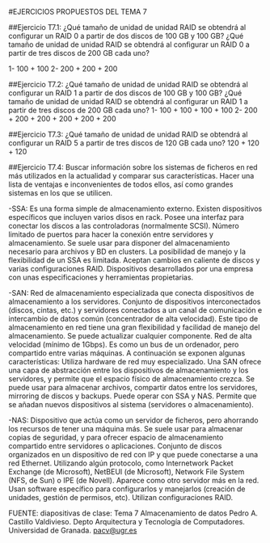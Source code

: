 #EJERCICIOS PROPUESTOS DEL TEMA 7



##Ejercicio T7.1:
¿Qué tamaño de unidad de unidad RAID se obtendrá al configurar un RAID 0 a partir de dos discos de 100 GB y 100 GB?
¿Qué tamaño de unidad de unidad RAID se obtendrá al configurar un RAID 0 a partir de tres discos de 200 GB cada uno?

1- 100 + 100
2- 200 + 200 + 200


##Ejercicio T7.2:
¿Qué tamaño de unidad de unidad RAID se obtendrá al configurar un RAID 1 a partir de dos discos de 100 GB y 100 GB?
¿Qué tamaño de unidad de unidad RAID se obtendrá al configurar un RAID 1 a partir de tres discos de 200 GB cada uno?
1- 100 + 100 + 100 + 100
2- 200 + 200 + 200 + 200 + 200 + 200


##Ejercicio T7.3:
¿Qué tamaño de unidad de unidad RAID se obtendrá al configurar un RAID 5 a partir de tres discos de 120 GB cada uno?
120 + 120 + 120

##Ejercicio T7.4:
Buscar información sobre los sistemas de ficheros en red más utilizados en la actualidad y comparar sus características. Hacer una lista de ventajas e inconvenientes de todos ellos, así como grandes sistemas en los que se utilicen.

-SSA: Es una forma simple de almacenamiento externo. Existen dispositivos específicos que incluyen varios disos en rack. Posee una interfaz para conectar los discos a las controladoras (normalmente SCSI). Número limitado de puertos para hacer la conexión entre servidores y almacenamiento. Se suele usar para disponer del almacenamiento necesario para archivos y BD en clusters. La posibilidad de manejo y la flexibilidad de un SSA es limitada. Aceptan cambios en caliente de discos y varias configuraciones RAID. Dispositivos desarrollados por una empresa con unas especificaciones y herramientas propietarias.

-SAN: Red de almacenamiento especializada que conecta dispositivos de almacenamiento a los servidores. Conjunto de dispositivos interconectados (discos, cintas, etc.) y servidores conectados a un canal de comunicación e intercambio de datos común (concentrador de alta velocidad). Este tipo de almacenamiento en red tiene una gran flexibilidad y facilidad de manejo del almacenamiento. Se puede actualizar cualquier componente. Red de alta velocidad (mínimo de 1Gbps). Es como un bus de un ordenador, pero compartido entre varias máquinas. A continuación se exponen algunas características:
Utiliza hardware de red muy especializado. Una SAN ofrece una capa de abstracción entre los dispositivos de almacenamiento y los servidores, y permite que el espacio físico de almacenamiento crezca. Se puede usar para almacenar archivos, compartir datos entre los servidores, mirroring de discos y backups. Puede operar con SSA y NAS. Permite que se añadan nuevos dispositivos al sistema (servidores o almacenamiento).

-NAS: Dispositivo que actúa como un servidor de ficheros, pero ahorrando los recursos de tener una máquina más. Se suele usar para almacenar copias de seguridad, y para ofrecer espacio de almacenamiento compartido entre servidores o aplicaciones. Conjunto de discos organizados en un dispositivo de red con IP y que puede conectarse a una red Ethernet. Utilizando algún protocolo, como Internetwork Packet Exchange (de Microsoft), NetBEUI (de Microsoft), Network File System (NFS, de Sun) o IPE (de Novell). Aparece como otro servidor más en la red. Usan software específico para configurarlos y manejarlos (creación de unidades, gestión de permisos, etc). Utilizan configuraciones RAID.

FUENTE: diapositivas de clase: Tema 7 Almacenamiento de datos Pedro A. Castillo Valdivieso. Depto Arquitectura y Tecnología de Computadores. Universidad de Granada. pacv@ugr.es



